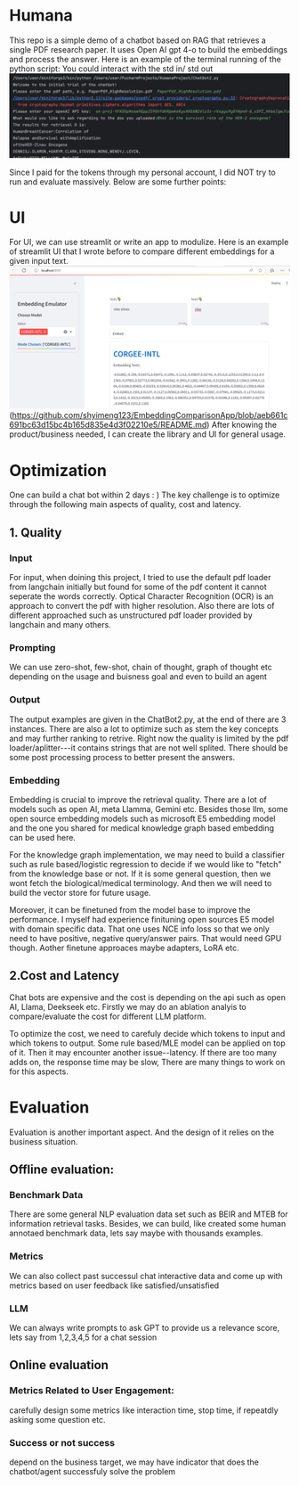 # Humana

This repo is a simple demo of a chatbot based on RAG that retrieves a single PDF research paper.
It uses Open AI gpt 4-o to build the embeddings and process the answer.
Here is an example of the terminal running of the python script:
You could interact with the std in/ std out
![Screenshot](https://github.com/shyimeng123/Humana/blob/3fcdf7b2d2d497f19bb232252221d123e496634e/TerminalRun.png)

Since I paid for the tokens through my personal account, I did NOT try to run and evaluate massively. Below are some further points:

# UI
For UI, we can use streamlit or write an app to modulize. Here is an example of streamlit UI that I wrote before to compare different embeddings for a given input text. ![screenshot](https://github.com/shyimeng123/Humana/blob/4a99fb155d584c36175e6cdd09cc1de6eedcc4cd/SampleApp.png)
(https://github.com/shyimeng123/EmbeddingComparisonApp/blob/aeb661c691bc63d15bc4b165d835e4d3f02210e5/README.md) After knowing the product/business needed, I can create the library and UI for general usage.

# Optimization
One can build a chat bot within 2 days : ) The key challenge is to optimize through the following main aspects of quality, cost and latency.

## 1. Quality
### Input
For input, when doining this project, I tried to use the default pdf loader from langchain initially but found for some of the pdf content it cannot seperate the words correctly. Optical Character Recognition (OCR) is an approach to convert the pdf with higher resolution. Also there are lots of different approached such as unstructured pdf loader provided by langchain and many others. 

### Prompting
We can use zero-shot, few-shot, chain of thought, graph of thought etc depending on the usage and buisness goal and even to build an agent

### Output
The output examples are given in the ChatBot2.py, at the end of there are 3 instances. There are also a lot to optimize such as stem the key concepts and may further ranking to retrive. Right now the quality is limited by the pdf loader/aplitter---it contains strings that are not well splited. There should be some post processing process to better present the answers.

### Embedding
Embedding is crucial to improve the retrieval quality. There are a lot of models such as open AI, meta Llamma, Gemini etc. Besides those llm, some open source embedding models such as microsoft E5 embedding model and the one you shared for medical knowledge graph based embedding can be used here.

For the knowledge graph implementation, we may need to build a classifier such as rule based/logistic regression to decide if we would like to "fetch" from the knowledge base or not. If it is some general question, then we wont fetch the biological/medical terminology. And then we will need to build the vector store for future usage.

Moreover, it can be finetuned from the model base to improve the performance. I myself had experience finituning open sources E5 model with domain specific data. That one uses NCE info loss so that we only need to have positive, negative query/answer pairs. That would need GPU though. Aother finetune approaces maybe adapters, LoRA etc.
  
## 2.Cost and Latency

Chat bots are expensive and the cost is depending on the api such as open AI, Llama, Deekseek etc. Firstly we may do an ablation analyis to compare/evaluate the cost for different LLM platform.

To optimize the cost, we need to carefuly decide which tokens to input and which tokens to output. Some rule based/MLE model can be applied on top of it.
Then it may encounter another issue--latency. If there are too many adds on, the response time may be slow, There are many things to work on for this aspects.

# Evaluation
Evaluation is another important aspect. And the design of it relies on the business situation.

## Offline evaluation:
### Benchmark Data
There are some general NLP evaluation data set such as BEIR and MTEB for information retrieval tasks. Besides, we can build, like created some human annotaed benchmark data, lets say maybe with thousands examples.

### Metrics
We can also collect past successul chat interactive data and come up with metrics based on user feedback like satisfied/unsatisfied

### LLM
We can always write prompts to ask GPT to provide us a relevance score, lets say from 1,2,3,4,5 for a chat session

## Online evaluation
### Metrics Related to User Engagement:
carefully design some metrics like interaction time, stop time, if repeatdly asking some question etc.

### Success or not success
depend on the business target, we may have indicator that does the chatbot/agent successfuly solve the problem




